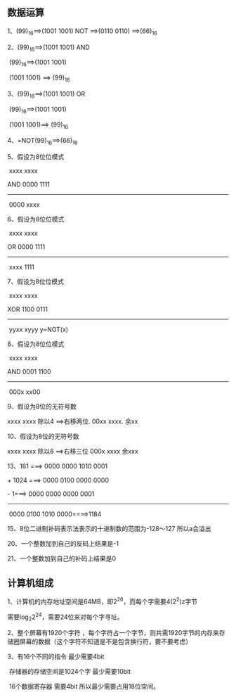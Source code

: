 ## 数据运算

1、(99)<sub>16</sub>==>(1001 1001)   NOT  ==>(0110 0110)  ==>(66)<sub>16</sub>

2、(99)<sub>16</sub>==>(1001 1001)        AND

​      (99)<sub>16</sub>==>(1001 1001) 

​                       (1001 1001) ==> (99)<sub>16</sub>

3、(99)<sub>16</sub>==>(1001 1001)        OR

​      (99)<sub>16</sub>==>(1001 1001) 

​                       (1001 1001)==> (99)<sub>16</sub>

4、=NOT(99)<sub>16</sub>==>(66)<sub>16</sub>

5、假设为8位位模式

​            xxxx xxxx

AND    0000 1111

----------------------------

​            0000 xxxx

6、假设为8位位模式

​             xxxx xxxx

OR       0000 1111

---

​             xxxx 1111

7、假设为8位位模式

​              xxxx xxxx

XOR      1100 0111

---

​              yyxx xyyy    y=NOT(x)





8、假设为8位位模式

​              xxxx xxxx

AND      0001 1100

---

​              000x xx00



9、假设为8位的无符号数

 xxxx xxxx  除以4 ==>右移两位. 00xx xxxx.  余xx



10、假设为8位的无符号数

 xxxx xxxx  除以8 ==>右移三位 000x xxxx   余xxx

13、161 ===> 0000 0000 1010 0001

\+    1024 ===> 0000 0100 0000 0000

\-             1===> 0000 0000 0000 0001

---

​                           0000 0100 1010 0000====>1184



15、8位二进制补码表示法表示的十进制数的范围为-128～127 所以a会溢出

20、一个整数加到自己的反码上结果是-1

21、一个整数加到自己的补码上结果是0





## 计算机组成

1、计算机的内存地址空间是64MB，即2<sup>26</sup>，而每个字需要4(2<sup>2</sup>)z字节

需要log<sub>2</sub>2<sup>24</sup>，需要24位来对每个字寻址。

2、整个屏幕有1920个字符 ，每个字符占一个字节，则共需1920字节的内存来存储圈屏幕的数据（这个字符不知道是不是包含换行符，要不要考虑）

3、有16个不同的指令 最少需要4bit

​      存储器的存储空间是1024个字 最少需要10bit

​    16个数据寄存器 需要4bit 所以最少需要占用18位空间。

